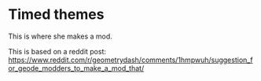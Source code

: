 # Timed themes
This is where she makes a mod.

This is based on a reddit post: https://www.reddit.com/r/geometrydash/comments/1hmpwuh/suggestion_for_geode_modders_to_make_a_mod_that/